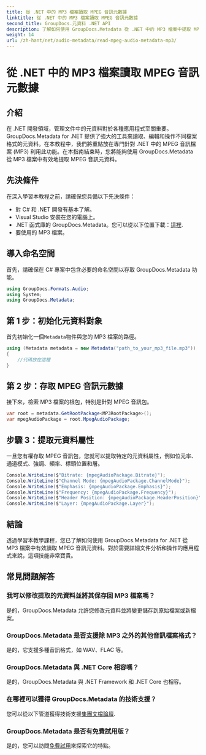 ```yaml
---
title: 從 .NET 中的 MP3 檔案讀取 MPEG 音訊元數據
linktitle: 從 .NET 中的 MP3 檔案讀取 MPEG 音訊元數據
second_title: GroupDocs.元資料 .NET API
description: 了解如何使用 GroupDocs.Metadata 從 .NET 中的 MP3 檔案中提取 MPEG 音訊元資料。增強您的文件分析能力。
weight: 14
url: /zh-hant/net/audio-metadata/read-mpeg-audio-metadata-mp3/
---
```


# 從 .NET 中的 MP3 檔案讀取 MPEG 音訊元數據

## 介紹
在 .NET 開發領域，管理文件中的元資料對於各種應用程式至關重要。 GroupDocs.Metadata for .NET 提供了強大的工具來讀取、編輯和操作不同檔案格式的元資料。在本教程中，我們將重點放在專門針對 .NET 中的 MPEG 音訊檔案 (MP3) 利用此功能。在本指南結束時，您將能夠使用 GroupDocs.Metadata 從 MP3 檔案中有效地提取 MPEG 音訊元資料。
## 先決條件
在深入學習本教程之前，請確保您具備以下先決條件：
- 對 C# 和 .NET 開發有基本了解。
- Visual Studio 安裝在您的電腦上。
-  .NET 函式庫的 GroupDocs.Metadata。您可以從以下位置下載：[這裡](https://releases.groupdocs.com/metadata/net/).
- 要使用的 MP3 檔案。
## 導入命名空間
首先，請確保在 C# 專案中包含必要的命名空間以存取 GroupDocs.Metadata 功能。
```csharp
using GroupDocs.Formats.Audio;
using System;
using GroupDocs.Metadata;
```
## 第 1 步：初始化元資料對象
首先初始化一個`Metadata`物件與您的 MP3 檔案的路徑。
```csharp
using (Metadata metadata = new Metadata("path_to_your_mp3_file.mp3"))
{
    //代碼放在這裡
}
```
## 第 2 步：存取 MPEG 音訊元數據
接下來，檢索 MP3 檔案的根包，特別是針對 MPEG 音訊包。
```csharp
var root = metadata.GetRootPackage<MP3RootPackage>();
var mpegAudioPackage = root.MpegAudioPackage;
```
## 步驟 3：提取元資料屬性
一旦您有權存取 MPEG 音訊包，您就可以提取特定的元資料屬性，例如位元率、通道模式、強調、頻率、標頭位置和層。
```csharp
Console.WriteLine($"Bitrate: {mpegAudioPackage.Bitrate}");
Console.WriteLine($"Channel Mode: {mpegAudioPackage.ChannelMode}");
Console.WriteLine($"Emphasis: {mpegAudioPackage.Emphasis}");
Console.WriteLine($"Frequency: {mpegAudioPackage.Frequency}");
Console.WriteLine($"Header Position: {mpegAudioPackage.HeaderPosition}");
Console.WriteLine($"Layer: {mpegAudioPackage.Layer}");
```
## 結論
透過學習本教學課程，您已了解如何使用 GroupDocs.Metadata for .NET 從 MP3 檔案中有效讀取 MPEG 音訊元資料。對於需要詳細文件分析和操作的應用程式來說，這項技能非常寶貴。

## 常見問題解答
### 我可以修改提取的元資料並將其保存回 MP3 檔案嗎？
是的，GroupDocs.Metadata 允許您修改元資料並將變更儲存到原始檔案或新檔案。
### GroupDocs.Metadata 是否支援除 MP3 之外的其他音訊檔案格式？
是的，它支援多種音訊格式，如 WAV、FLAC 等。
### GroupDocs.Metadata 與 .NET Core 相容嗎？
是的，GroupDocs.Metadata 與 .NET Framework 和 .NET Core 也相容。
### 在哪裡可以獲得 GroupDocs.Metadata 的技術支援？
您可以從以下管道獲得技術支援[集團文檔論壇](https://forum.groupdocs.com/c/metadata/14).
### GroupDocs.Metadata 是否有免費試用版？
是的，您可以訪問[免費試用](https://releases.groupdocs.com/)來探索它的特點。